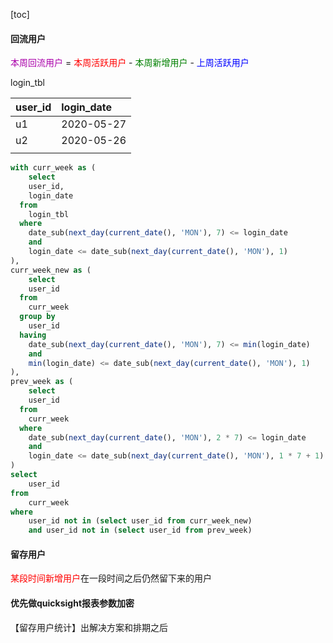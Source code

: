[toc]

#### 回流用户

<font color=#AA00AA>本周回流用户</font> = <font color=red>本周活跃用户</font> - <font color=green>本周新增用户</font> - <font color=blue>上周活跃用户</font>

login_tbl

| user_id | login_date |
| :------ | :--------- |
| u1      | 2020-05-27 |
| u2      | 2020-05-26 |
|         |            |

```sql
with curr_week as (
	select
  	user_id,
  	login_date
  from
  	login_tbl
  where
  	date_sub(next_day(current_date(), 'MON'), 7) <= login_date
  	and
  	login_date <= date_sub(next_day(current_date(), 'MON'), 1)
),
curr_week_new as (
	select
  	user_id
  from
  	curr_week
  group by
  	user_id
  having
  	date_sub(next_day(current_date(), 'MON'), 7) <= min(login_date)
  	and
  	min(login_date) <= date_sub(next_day(current_date(), 'MON'), 1)
),
prev_week as (
	select
  	user_id
  from
  	curr_week
  where
  	date_sub(next_day(current_date(), 'MON'), 2 * 7) <= login_date
  	and
  	login_date <= date_sub(next_day(current_date(), 'MON'), 1 * 7 + 1)
)
select
	user_id
from 
	curr_week
where
	user_id not in (select user_id from curr_week_new)
	and user_id not in (select user_id from prev_week)
```



#### 留存用户

<font color=red>某段时间新增用户</font>在一段时间之后仍然留下来的用户

#### 优先做quicksight报表参数加密

【留存用户统计】出解决方案和排期之后